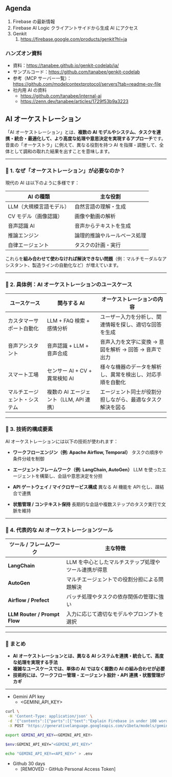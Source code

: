## Agenda

1. Firebase の最新情報
1. Firebase AI Logic
   クライアントサイドから生成 AI にアクセス
1. Genkit
   1. https://firebase.google.com/products/genkit?hl=ja

### ハンズオン資料

- 資料：https://tanabee.github.io/genkit-codelab/ja/
- サンプルコード：https://github.com/tanabee/genkit-codelab
- 参考（MCP サーバー一覧）：https://github.com/modelcontextprotocol/servers?tab=readme-ov-file
- 社内用 AI の資料
  - https://github.com/tanabee/internal-ai
  - https://zenn.dev/tanabee/articles/1729f53b9a3223

## AI オーケストレーション

「AI オーケストレーション」とは、**複数の AI モデルやシステム、タスクを連携・統合・最適化して、より高度な処理や意思決定を実現するアプローチ**です。音楽の「オーケストラ」に例えて、異なる役割を持つ AI を指揮・調整して、全体として調和の取れた結果を出すことを意味します。

---

### 🔧 1. なぜ「オーケストレーション」が必要なのか？

現代の AI は以下のように多様です：

| AI の種類               | 主な役割                     |
| ----------------------- | ---------------------------- |
| LLM（大規模言語モデル） | 自然言語の理解・生成         |
| CV モデル（画像認識）   | 画像や動画の解析             |
| 音声認識 AI             | 音声からテキストを生成       |
| 推論エンジン            | 論理的推論やルールベース処理 |
| 自律エージェント        | タスクの計画・実行           |

これらを**組み合わせて使わなければ解決できない問題**（例：マルチモーダルなアシスタント、製造ラインの自動化など）が増えています。

---

### 🎻 2. 具体例：AI オーケストレーションのユースケース

| ユースケース                 | 関与する AI                             | オーケストレーションの内容                                 |
| ---------------------------- | --------------------------------------- | ---------------------------------------------------------- |
| カスタマーサポート自動化     | LLM + FAQ 検索 + 感情分析               | ユーザー入力を分析し、関連情報を探し、適切な回答を生成     |
| 音声アシスタント             | 音声認識 + LLM + 音声合成               | 音声入力を文字に変換 → 意図を解析 → 回答 → 音声で出力      |
| スマート工場                 | センサー AI + CV + 異常検知 AI          | 様々な機器のデータを解析し、異常を検出し、対応手順を自動化 |
| マルチエージェント・システム | 複数の AI エージェント（LLM, API 連携） | エージェント同士が役割分担しながら、最適なタスク解決を図る |

---

### 🧩 3. 技術的構成要素

AI オーケストレーションには以下の技術が使われます：

- **ワークフローエンジン（例: Apache Airflow, Temporal）**
  タスクの順序や条件分岐を制御

- **エージェントフレームワーク（例: LangChain, AutoGen）**
  LLM を使ったエージェントを構築し、会話や意思決定を分担

- **API ゲートウェイ / マイクロサービス構成**
  異なる AI 機能を API 化し、疎結合で連携

- **状態管理 / コンテキスト保持**
  長期的な会話や複数ステップのタスク実行で文脈を維持

---

### 🤖 4. 代表的な AI オーケストレーションツール

| ツール / フレームワーク      | 主な特徴                                             |
| ---------------------------- | ---------------------------------------------------- |
| **LangChain**                | LLM を中心としたマルチステップ処理やツール連携が得意 |
| **AutoGen**                  | マルチエージェントでの役割分担による問題解決         |
| **Airflow / Prefect**        | バッチ処理やタスクの依存関係の管理に強い             |
| **LLM Router / Prompt Flow** | 入力に応じて適切なモデルやプロンプトを選択           |

---

### 🚀 まとめ

- **AI オーケストレーションとは、異なる AI システムを連携・統合して、高度な処理を実現する手法**
- **複雑なユースケースでは、単体の AI ではなく複数の AI の組み合わせが必要**
- **技術的には、ワークフロー管理・エージェント設計・API 連携・状態管理がカギ**

---

- Gemini API key
  - <GEMINI_API_KEY>

```sh
curl \
 -H 'Content-Type: application/json' \
 -d '{"contents":[{"parts":[{"text":"Explain Firebase in under 100 words."}]}]}' \
 -X POST 'https://generativelanguage.googleapis.com/v1beta/models/gemini-1.5-flash-latest:generateContent?key=<GEMINI_API_KEY>'

export GEMINI_API_KEY=<GEMINI_API_KEY>

$env:GEMINI_API_KEY="<GEMINI_API_KEY>"

echo "GEMINI_API_KEY=<API_KEY>" > .env
```

- Github 30 days
  - [REMOVED - GitHub Personal Access Token]
